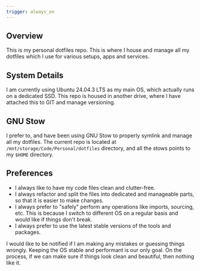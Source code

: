 ```yaml
---
trigger: always_on
---
```


## Overview

This is my personal dotfiles repo. This is where I house and manage all my dotfiles which I use for various setups, apps and services.

## System Details

I am currently using Ubuntu 24.04.3 LTS as my main OS, which actually runs on a dedicated SSD. This repo is housed in another drive, where I have attached this to GIT and manage versioning.

## GNU Stow

I prefer to, and have been using GNU Stow to properly symlink and manage all my dotfiles. The current repo is located at `/mnt/storage/Code/Personal/dotfiles` directory, and all the stows points to my `$HOME` directory.

## Preferences

- I always like to have my code files clean and clutter-free.
- I always refactor and split the files into dedicated and manageable parts, so that it is easier to make changes.
- I always prefer to "safely" perform any operations like imports, sourcing, etc. This is because I switch to different OS on a regular basis and would like if things don't break.
- I always prefer to use the latest stable versions of the tools and packages.

I would like to be notified if I am making any mistakes or guessing things wrongly. Keeping the OS stable and performant is our only goal. On the process, if we can make sure if things look clean and beautiful, then nothing like it.